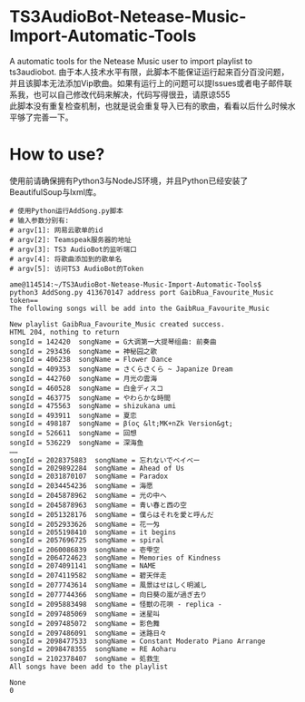 # TS3AudioBot-Netease-Music-Import-Automatic-Tools
A automatic tools for the Netease Music user to import playlist to ts3audiobot.
由于本人技术水平有限，此脚本不能保证运行起来百分百没问题，并且该脚本无法添加Vip歌曲。如果有运行上的问题可以提Issues或者电子邮件联系我，也可以自己修改代码来解决，代码写得很丑，请原谅555    
此脚本没有重复检查机制，也就是说会重复导入已有的歌曲，看看以后什么时候水平够了完善一下。

# How to use?
使用前请确保拥有Python3与NodeJS环境，并且Python已经安装了BeautifulSoup与lxml库。

```Shell
# 使用Python运行AddSong.py脚本
# 输入参数分别有:
# argv[1]: 网易云歌单的id
# argv[2]: Teamspeak服务器的地址
# argv[3]: TS3 AudioBot的监听端口
# argv[4]: 将歌曲添加到的歌单名
# argv[5]: 访问TS3 AudioBot的Token

ame@114514:~/TS3AudioBot-Netease-Music-Import-Automatic-Tools$  python3 AddSong.py 413670147 address port GaibRua_Favourite_Music token==
The following songs will be add into the GaibRua_Favourite_Music

New playlist GaibRua_Favourite_Music created success.
HTML 204, nothing to return
songId = 142420  songName = G大调第一大提琴组曲: 前奏曲
songId = 293436  songName = 神秘园之歌
songId = 406238  songName = Flower Dance
songId = 409353  songName = さくらさくら ~ Japanize Dream
songId = 442760  songName = 月光の雲海
songId = 460528  songName = 白金ディスコ
songId = 463775  songName = やわらかな時間
songId = 475563  songName = shizukana umi
songId = 493911  songName = 夏恋
songId = 498187  songName = βίος &lt;MK+nZk Version&gt;
songId = 526611  songName = 回想
songId = 536229  songName = 深海鱼
……
songId = 2028375883  songName = 忘れないでベイベー
songId = 2029892284  songName = Ahead of Us
songId = 2031870107  songName = Paradox
songId = 2034454236  songName = 海愿
songId = 2045878962  songName = 光の中へ
songId = 2045878963  songName = 青い春と西の空
songId = 2051328176  songName = 僕らはそれを愛と呼んだ
songId = 2052933626  songName = 花一匁
songId = 2055198410  songName = it begins
songId = 2057696725  songName = spiral
songId = 2060086839  songName = 壱雫空
songId = 2064724623  songName = Memories of Kindness
songId = 2074091141  songName = NAME
songId = 2074119582  songName = 碧天伴走
songId = 2077743614  songName = 風景はせはしく明滅し
songId = 2077744366  songName = 向日葵の嵐が過ぎ去り
songId = 2095883498  songName = 怪獣の花唄 - replica -
songId = 2097485069  songName = 迷星叫
songId = 2097485072  songName = 影色舞
songId = 2097486091  songName = 迷路日々
songId = 2098477533  songName = Constant Moderato Piano Arrange
songId = 2098478355  songName = RE Aoharu
songId = 2102378407  songName = 処救生
All songs have been add to the playlist

None
0
